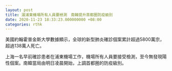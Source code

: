 ```yaml
---
layout: post
title: 滬浦東機場所有人員要檢測　南韓提升首都圈防疫級別
date: 2020-11-23 18:33:23.000000000 +08:00
categories: rthk
---
```


美國約翰霍普金斯大學數據顯示，全球的新型肺炎確診個案累計超過5800萬宗，超過138萬人死亡。

上海一名早前確診患者在浦東機場工作，機場所有人員要接受檢測，至今無發現陽性個案。南韓當局由明日凌晨開始，上調首都圈的防疫級別。

